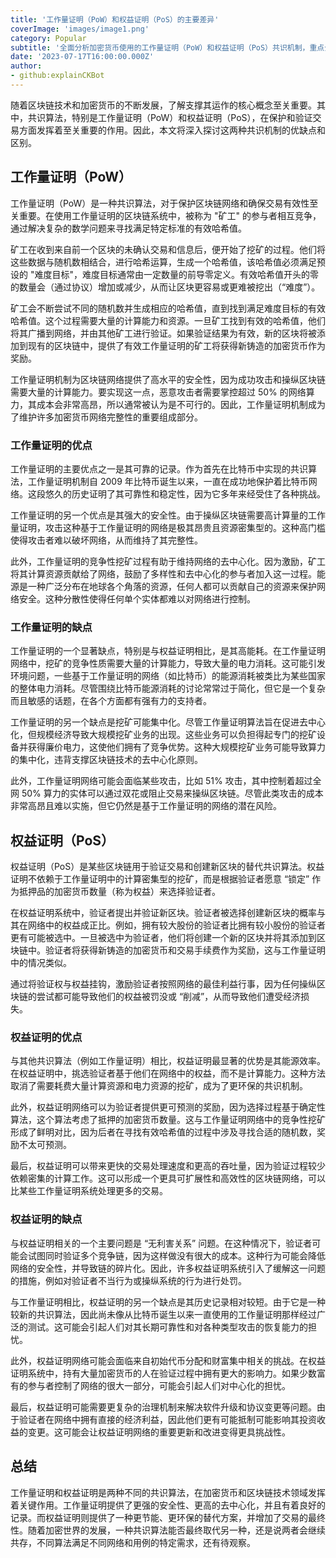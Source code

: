 ```yaml
---
title: '工作量证明（PoW）和权益证明（PoS）的主要差异'
coverImage: 'images/image1.png'
category: Popular
subtitle: '全面分析加密货币使用的工作量证明（PoW）和权益证明（PoS）共识机制，重点介绍它们的优缺点和特性。'
date: '2023-07-17T16:00:00.000Z'
author: 
- github:explainCKBot
---
```


随着区块链技术和加密货币的不断发展，了解支撑其运作的核心概念至关重要。其中，共识算法，特别是工作量证明（PoW）和权益证明（PoS），在保护和验证交易方面发挥着至关重要的作用。因此，本文将深入探讨这两种共识机制的优缺点和区别。




## 工作量证明（PoW）

工作量证明（PoW）是一种共识算法，对于保护区块链网络和确保交易有效性至关重要。在使用工作量证明的区块链系统中，被称为 "矿工" 的参与者相互竞争，通过解决复杂的数学问题来寻找满足特定标准的有效哈希值。

矿工在收到来自前一个区块的未确认交易和信息后，便开始了挖矿的过程。他们将这些数据与随机数相结合，进行哈希运算，生成一个哈希值，该哈希值必须满足预设的 "难度目标"，难度目标通常由一定数量的前导零定义。有效哈希值开头的零的数量会（通过协议）增加或减少，从而让区块更容易或更难被挖出（“难度”）。

矿工会不断尝试不同的随机数并生成相应的哈希值，直到找到满足难度目标的有效哈希值。这个过程需要大量的计算能力和资源。一旦矿工找到有效的哈希值，他们将其广播到网络，并由其他矿工进行验证。如果验证结果为有效，新的区块将被添加到现有的区块链中，提供了有效工作量证明的矿工将获得新铸造的加密货币作为奖励。

工作量证明机制为区块链网络提供了高水平的安全性，因为成功攻击和操纵区块链需要大量的计算能力。要实现这一点，恶意攻击者需要掌控超过 50% 的网络算力，其成本会非常高昂，所以通常被认为是不可行的。因此，工作量证明机制成为了维护许多加密货币网络完整性的重要组成部分。


### 工作量证明的优点

工作量证明的主要优点之一是其可靠的记录。作为首先在比特币中实现的共识算法，工作量证明机制自 2009 年比特币诞生以来，一直在成功地保护着比特币网络。这段悠久的历史证明了其可靠性和稳定性，因为它多年来经受住了各种挑战。

工作量证明的另一个优点是其强大的安全性。由于操纵区块链需要高计算量的工作量证明，攻击这种基于工作量证明的网络是极其昂贵且资源密集型的。这种高门槛使得攻击者难以破坏网络，从而维持了其完整性。

此外，工作量证明的竞争性挖矿过程有助于维持网络的去中心化。因为激励，矿工将其计算资源贡献给了网络，鼓励了多样性和去中心化的参与者加入这一过程。能源是一种广泛分布在地球各个角落的资源，任何人都可以贡献自己的资源来保护网络安全。这种分散性使得任何单个实体都难以对网络进行控制。


### 工作量证明的缺点

工作量证明的一个显著缺点，特别是与权益证明相比，是其高能耗。在工作量证明网络中，挖矿的竞争性质需要大量的计算能力，导致大量的电力消耗。这可能引发环境问题，一些基于工作量证明的网络（如比特币）的能源消耗被类比为某些国家的整体电力消耗。尽管围绕比特币能源消耗的讨论常常过于简化，但它是一个复杂而且敏感的话题，在各个方面都有强有力的支持者。

工作量证明的另一个缺点是挖矿可能集中化。尽管工作量证明算法旨在促进去中心化，但规模经济导致大规模挖矿业务的出现。这些业务可以负担得起专门的挖矿设备并获得廉价电力，这使他们拥有了竞争优势。这种大规模挖矿业务可能导致算力的集中化，违背支撑区块链技术的去中心化原则。

此外，工作量证明网络可能会面临某些攻击，比如 51% 攻击，其中控制着超过全网 50% 算力的实体可以通过双花或阻止交易来操纵区块链。尽管此类攻击的成本非常高昂且难以实施，但它仍然是基于工作量证明的网络的潜在风险。



## 权益证明（PoS）

权益证明（PoS）是某些区块链用于验证交易和创建新区块的替代共识算法。权益证明不依赖于工作量证明中的计算密集型的挖矿，而是根据验证者愿意 “锁定” 作为抵押品的加密货币数量（称为权益）来选择验证者。

在权益证明系统中，验证者提出并验证新区块。验证者被选择创建新区块的概率与其在网络中的权益成正比。例如，拥有较大股份的验证者比拥有较小股份的验证者更有可能被选中。一旦被选中为验证者，他们将创建一个新的区块并将其添加到区块链中。验证者将获得新铸造的加密货币和交易手续费作为奖励，这与工作量证明中的情况类似。

通过将验证权与权益挂钩，激励验证者按照网络的最佳利益行事，因为任何操纵区块链的尝试都可能导致他们的权益被罚没或 “削减”，从而导致他们遭受经济损失。


### 权益证明的优点

与其他共识算法（例如工作量证明）相比，权益证明最显著的优势是其能源效率。在权益证明中，挑选验证者基于他们在网络中的权益，而不是计算能力。这种方法取消了需要耗费大量计算资源和电力资源的挖矿，成为了更环保的共识机制。

此外，权益证明网络可以为验证者提供更可预测的奖励，因为选择过程基于确定性算法，这个算法考虑了抵押的加密货币数量。这与工作量证明网络中的竞争性挖矿形成了鲜明对比，因为后者在寻找有效哈希值的过程中涉及寻找合适的随机数，奖励不太可预测。

最后，权益证明可以带来更快的交易处理速度和更高的吞吐量，因为验证过程较少依赖密集的计算工作。这可以形成一个更具可扩展性和高效性的区块链网络，可以比某些工作量证明系统处理更多的交易。


### 权益证明的缺点

与权益证明相关的一个主要问题是 “无利害关系” 问题。在这种情况下，验证者可能会试图同时验证多个竞争链，因为这样做没有很大的成本。这种行为可能会降低网络的安全性，并导致链的碎片化。因此，许多权益证明系统引入了缓解这一问题的措施，例如对验证者不当行为或操纵系统的行为进行处罚。

与工作量证明相比，权益证明的另一个缺点是其历史记录相对较短。由于它是一种较新的共识算法，因此尚未像从比特币诞生以来一直使用的工作量证明那样经过广泛的测试。这可能会引起人们对其长期可靠性和对各种类型攻击的恢复能力的担忧。

此外，权益证明网络可能会面临来自初始代币分配和财富集中相关的挑战。在权益证明系统中，持有大量加密货币的人在验证过程中拥有更大的影响力。如果少数富有的参与者控制了网络的很大一部分，可能会引起人们对中心化的担忧。

最后，权益证明可能需要更复杂的治理机制来解决软件升级和协议变更等问题。由于验证者在网络中拥有直接的经济利益，因此他们更有可能抵制可能影响其投资收益的变更。这可能会让权益证明网络的重要更新和改进变得更具挑战性。



## 总结

工作量证明和权益证明是两种不同的共识算法，在加密货币和区块链技术领域发挥着关键作用。工作量证明提供了更强的安全性、更高的去中心化，并且有着良好的记录。而权益证明则提供了一种更节能、更环保的替代方案，并增加了交易的最终性。随着加密世界的发展，一种共识算法能否最终取代另一种，还是说两者会继续共存，不同算法满足不同网络和用例的特定需求，还有待观察。

